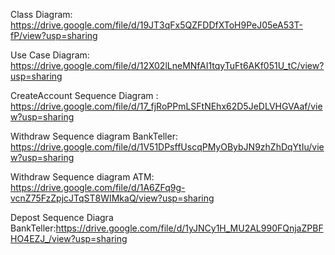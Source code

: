 Class Diagram: https://drive.google.com/file/d/19JT3qFx5QZFDDfXToH9PeJ05eA53T-fP/view?usp=sharing

Use Case Diagram: https://drive.google.com/file/d/12X02lLneMNfAI1tqyTuFt6AKf051U_tC/view?usp=sharing

CreateAccount Sequence Diagram : https://drive.google.com/file/d/17_fjRoPPmLSFtNEhx62D5JeDLVHGVAaf/view?usp=sharing

Withdraw Sequence diagram BankTeller: https://drive.google.com/file/d/1V51DPsffUscqPMyOBybJN9zhZhDqYtIu/view?usp=sharing

Withdraw Sequence diagram ATM: https://drive.google.com/file/d/1A6ZFq9g-vcnZ75FzZpjcJTqST8WIMkaQ/view?usp=sharing

Depost Sequence Diagra BankTeller:https://drive.google.com/file/d/1yJNCy1H_MU2AL990FQnjaZPBFHO4EZJ_/view?usp=sharing
